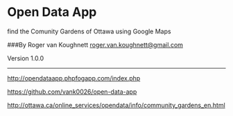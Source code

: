 # Open Data App

find the Comunity Gardens of Ottawa using Google Maps

###By Roger van Koughnett
roger.van.koughnett@gmail.com


Version 1.0.0



------------------------------------------------------

http://opendataapp.phpfogapp.com/index.php

https://github.com/vank0026/open-data-app

http://ottawa.ca/online_services/opendata/info/community_gardens_en.html
